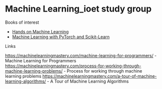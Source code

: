 # Machine Learning_ioet study group

Books of interest

* [Hands on Machine Learning](https://www.oreilly.com/library/view/hands-on-machine-learning/9781098125967/)
* [Machine Learning with PyTorch and Scikit-Learn](https://www.oreilly.com/library/view/machine-learning-with/9781801819312/)

Links

https://machinelearningmastery.com/machine-learning-for-programmers/  - Machine Learning for Programmers
https://machinelearningmastery.com/process-for-working-through-machine-learning-problems/  - Process for working through machine learning problems
https://machinelearningmastery.com/a-tour-of-machine-learning-algorithms/  - A Tour of Machine Learning Algorithms